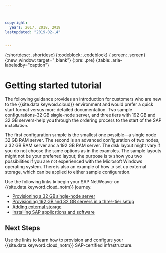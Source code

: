 ```yaml
---



copyright:
  years: 2017, 2018, 2019
lastupdated: "2019-02-14"


---
```


{:shortdesc: .shortdesc}
{:codeblock: .codeblock}
{:screen: .screen}
{:new_window: target="_blank"}
{:pre: .pre}
{:table: .aria-labeledby="caption"}

# Getting started tutorial

The following guidance provides an introduction for customers who are new to the {{site.data.keyword.cloud}} environment and would prefer a quick start format versus more detailed documentation. Two sample configurations-32 GB single-node server, and three tiers with 192 GB and 32 GB servers-help you through the ordering process to the start of the SAP installation.

The first configuration sample is the smallest one possible—a single node 32 GB RAM server. The second is an advanced configuration of two nodes, a 32 GB RAM server and a 192 GB RAM server. The disk layout might vary if you do not choose the same options as in the examples. The sample layouts might not be your preferred layout; the purpose is to show you two possibilities if you are not experienced with the Microsoft Windows operating system. There is also an example of how to set up external storage, which can be applied to either sample configuration.

Use the following links to begin your SAP NetWeaver on {{site.data.keyword.cloud_notm}} journey.

  * [Provisioning a 32 GB single-node server](/docs/infrastructure/sap-netweaver-ms-qrg?topic=sap-netweaver-ms-qrg-provisioning-a-32-gb-single-node-server)
  * [Provisioning 192 GB and 32 GB servers in a three-tier setup](/docs/infrastructure/sap-netweaver-ms-qrg?topic=sap-netweaver-ms-qrg-install-256GB)
  * [Adding external storage](/docs/infrastructure/sap-netweaver-ms-qrg?topic=sap-netweaver-ms-qrg-storage)
  * [Installing SAP applications and software](/docs/infrastructure/sap-netweaver-ms-qrg?topic=sap-netweaver-ms-qrg-install_landscape)

## Next Steps

Use the links to learn how to provision and configure your {{site.data.keyword.cloud_notm}} SAP-certified infrastructure.
